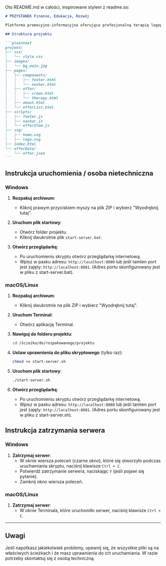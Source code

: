 Oto README.md w całości, inspirowane stylem z readme.so:

````markdown
# PRZYSTANEK Finanse, Edukacja, Rozwój

Platforma promocyjno-informacyjna oferująca profesjonalną terapię logopedyczną i pedagogiczną, korepetycje, przygotowanie do egzaminów z języka polskiego, wsparcie w rozwoju poprzez Kompas Kariery i mentoring oraz edukację finansową.

## Struktura projektu

```plaintext
projekt/
├── css/
│   └── style.css
├── images/
│   └── bg_main.jpg
├── pages/
│   ├── components/
│   │   ├── footer.html
│   │   └── navbar.html
│   ├── offer/
│   │   ├── crown.html
│   │   └── therapy.html
│   ├── about.html
│   └── offerList.html
├── scripts/
│   ├── footer.js
│   ├── navbar.js
│   └── offerItem.js
├── svg/
│   ├── home.svg
│   ├── logo.svg
├── index.html
└── offerData/
    └── offer.json
```
````

## Instrukcja uruchomienia / osoba nietechniczna

### Windows

1. **Rozpakuj archiwum**:

   - Kliknij prawym przyciskiem myszy na plik ZIP i wybierz "Wyodrębnij tutaj".

2. **Uruchom plik startowy**:

   - Otwórz folder projektu.
   - Kliknij dwukrotnie plik `start-server.bat`.

3. **Otwórz przeglądarkę**:
   - Po uruchomieniu skryptu otwórz przeglądarkę internetową.
   - Wpisz w pasku adresu: `http://localhost:8080` lub jeśli tamten port jest zajęty: `http://localhost:8081`. (Adres portu skonfigurowany jest w pliku z start-server.bat).

### macOS/Linux

1. **Rozpakuj archiwum**:

   - Kliknij dwukrotnie na plik ZIP i wybierz "Wyodrębnij tutaj".

2. **Uruchom Terminal**:

   - Otwórz aplikację Terminal.

3. **Nawiguj do folderu projektu**:

   ```sh
   cd /ścieżka/do/rozpakowanego/projektu
   ```

4. **Ustaw uprawnienia do pliku skryptowego** (tylko raz):

   ```sh
   chmod +x start-server.sh
   ```

5. **Uruchom plik startowy**:

   ```sh
   ./start-server.sh
   ```

6. **Otwórz przeglądarkę**:
   - Po uruchomieniu skryptu otwórz przeglądarkę internetową.
   - Wpisz w pasku adresu: `http://localhost:8080` lub jeśli tamten port jest zajęty: `http://localhost:8081`. (Adres portu skonfigurowany jest w pliku z start-server.sh).

## Instrukcja zatrzymania serwera

### Windows

1. **Zatrzymaj serwer**:
   - W oknie wiersza poleceń (czarne okno), które się otworzyło podczas uruchamiania skryptu, naciśnij klawisze `Ctrl + C`.
   - Potwierdź zatrzymanie serwera, naciskając `Y` (jeśli pojawi się pytanie).
   - Zamknij okno wiersza poleceń.

### macOS/Linux

1. **Zatrzymaj serwer**:
   - W oknie Terminala, które uruchomiło serwer, naciśnij klawisze `Ctrl + C`.

---

## Uwagi

Jeśli napotkasz jakiekolwiek problemy, upewnij się, że wszystkie pliki są na właściwych ścieżkach i że masz uprawnienia do ich uruchamiania. W razie potrzeby skontaktuj się z osobą techniczną.

```

```
